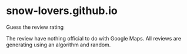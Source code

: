 # snow-lovers.github.io

Guess the review rating

The review have nothing official to do with Google Maps.
All reviews are generating using an algorithm and random.
